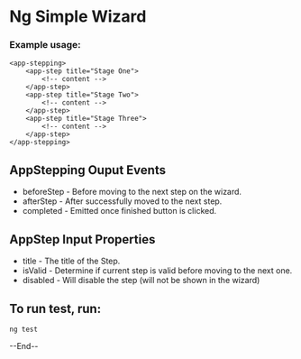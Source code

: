 # Ng Simple Wizard
### Example usage:

    <app-stepping>
	    <app-step title="Stage One">
			<!-- content -->
		</app-step>
	    <app-step title="Stage Two">
			<!-- content -->
		</app-step>
	    <app-step title="Stage Three">
			<!-- content -->
		</app-step>
    </app-stepping>

## AppStepping Ouput Events
 - beforeStep - Before moving to the next step on the wizard.
 - afterStep - After successfully moved to the next step.
 - completed - Emitted once finished button is clicked.

## AppStep Input Properties
 - title - The title of the Step.
 - isValid - Determine if current step is valid before moving to the next one.
 - disabled - Will disable the step (will not be shown in the wizard)

## To run test, run:
    ng test

--End--
